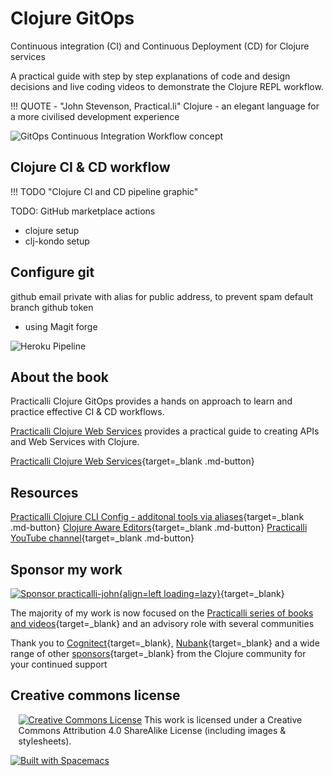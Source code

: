 # Clojure GitOps

Continuous integration (CI) and Continuous Deployment (CD) for Clojure services

A practical guide with step by step explanations of code and design decisions and live coding videos to demonstrate the Clojure REPL workflow.

!!! QUOTE - "John Stevenson, Practical.li"
    Clojure - an elegant language for a more civilised development experience


![GitOps Continuous Integration Workflow concept](https://raw.githubusercontent.com/practicalli/graphic-design/live/continuous-integration/continuous-integration-overview.svg)


## Clojure CI & CD workflow

!!! TODO "Clojure CI and CD pipeline graphic"

TODO: GitHub marketplace actions
- clojure setup
- clj-kondo setup


## Configure git

github email private with alias for public address, to prevent spam
default branch
github token
- using Magit forge


![Heroku Pipeline](https://raw.githubusercontent.com/practicalli/graphic-design/live/continuous-integration/heroku/heroku-pipeline-banking-on-clojure.png)


## About the book

Practicalli Clojure GitOps provides a hands on approach to learn and practice effective CI & CD workflows.

[Practicalli Clojure Web Services](https://practical.li/clojure-web-services) provides a practical guide to creating APIs and Web Services with Clojure.

[Practicalli Clojure Web Services](https://practical.li/clojure-web-services){target=_blank .md-button}


## Resources

[Practicalli Clojure CLI Config - additonal tools via aliases](/clojure/clojure-cli/practicalli-config/){target=_blank .md-button}
[Clojure Aware Editors](/clojure/clojure-editors){target=_blank .md-button}
[Practicalli YouTube channel](https://youtube.co/practicalli){target=_blank .md-button}


## Sponsor my work

[![Sponsor practicalli-john](https://raw.githubusercontent.com/practicalli/graphic-design/live/buttons/practicalli-github-sponsors-button.png){align=left loading=lazy}](https://github.com/sponsors/practicalli-john/){target=_blank}

The majority of my work is now focused on the [Practicalli series of books and videos](https://practical.li/){target=_blank} and an advisory role with several communities

Thank you to [Cognitect](https://www.cognitect.com/){target=_blank}, [Nubank](https://nubank.com.br/){target=_blank} and a wide range of other [sponsors](https://github.com/sponsors/practicalli-john#sponsors){target=_blank} from the Clojure community for your continued support


## Creative commons license

<div style="width:95%; margin:auto;">
  <a rel="license" href="http://creativecommons.org/licenses/by-sa/4.0/"><img alt="Creative Commons License" style="border-width:0" src="https://i.creativecommons.org/l/by-sa/4.0/88x31.png" /></a>
  This work is licensed under a Creative Commons Attribution 4.0 ShareAlike License (including images & stylesheets).
</div>

[![Built with Spacemacs](https://cdn.rawgit.com/syl20bnr/spacemacs/442d025779da2f62fc86c2082703697714db6514/assets/spacemacs-badge.svg)](https://practicalli.github.io/spacemacs/)
